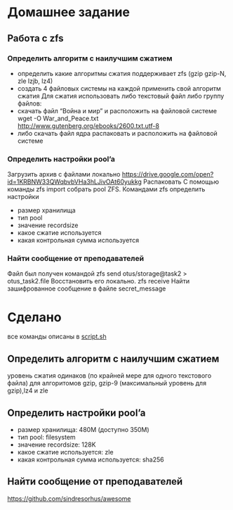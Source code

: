 # Домашнее задание

## Работа с zfs

### Определить алгоритм с наилучшим сжатием

- определить какие алгоритмы сжатия поддерживает zfs (gzip gzip-N, zle lzjb, lz4)
- создать 4 файловых системы на каждой применить свой алгоритм сжатия
 Для сжатия использовать либо текстовый файл либо группу файлов:
- скачать файл “Война и мир” и расположить на файловой системе
wget -O War_and_Peace.txt <http://www.gutenberg.org/ebooks/2600.txt.utf-8>
- либо скачать файл ядра распаковать и расположить на файловой системе

### Определить настройки pool’a

Загрузить архив с файлами локально
<https://drive.google.com/open?id=1KRBNW33QWqbvbVHa3hLJivOAt60yukkg>
Распаковать
С помощью команды zfs import собрать pool ZFS.
Командами zfs определить настройки

- размер хранилища
- тип pool
- значение recordsize
- какое сжатие используется
- какая контрольная сумма используется

### Найти сообщение от преподавателей

Файл был получен командой
zfs send otus/storage@task2 > otus_task2.file
Восстановить его локально. zfs receive
Найти зашифрованное сообщение в файле secret_message

# Сделано

все команды описаны в [script.sh](https://github.com/nmagretov/otus-linux/blob/master/Homework%2004/script.sh)

## Определить алгоритм с наилучшим сжатием

уровень сжатия одинаков (по крайней мере для одного текстового файла) для алгоритомов gzip, gzip-9 (максимальный уровень для gzip),lz4 и zle

## Определить настройки pool’a

- размер хранилища: 480M (доступно 350М)
- тип pool: filesystem
- значение recordsize: 128K
- какое сжатие используется: zle
- какая контрольная сумма используется: sha256

## Найти сообщение от преподавателей

https://github.com/sindresorhus/awesome